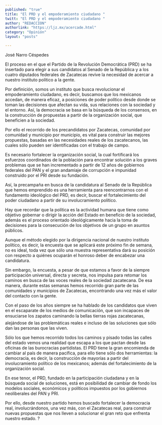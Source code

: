 ```yaml
---
published: "true"
title: "El PRD y el empoderamiento ciudadano "
twitt: "El PRD y el empoderamiento ciudadano "
author: "REDACCION"
authorlink: "https://ljz.mx/acercade.html"
category: "Opinión"
layout: "posts"

---
```



  José Narro Céspedes



  El proceso en el que el Partido de la Revolución Democrática (PRD) se ha insertado para elegir a sus candidatos al Senado de la República y a los cuatro diputados federales de Zacatecas revive la necesidad de acercar a nuestro instituto político a la gente.



Por definición, somos un instituto que busca revolucionar el empoderamiento ciudadano, es decir, buscamos que los mexicanos accedan, de manera eficaz, a posiciones de poder político desde donde se toman las decisiones que afectan su vida, sus relaciones con la sociedad y el entorno. Así, la democracia se basa en la búsqueda de los consensos, en la construcción de propuestas a partir de la organización social, que beneficien a la sociedad.  

  Por ello el recorrido de los precandidatos por Zacatecas, comunidad por comunidad y municipio por municipio, es vital para construir las mejores propuestas, basadas en las necesidades reales de los zacatecanos, las cuales sólo pueden ser identificadas con el trabajo de campo.



  Es necesario fortalecer la organización social, la cual fortificará los esfuerzos coordinados de la población para encontrar solución a los graves problemas que se han incrementado a partir de 12 años de gobiernos federales del PAN y el gran andamiaje de corrupción e impunidad construido por el PRI desde su fundación.



  Así, la precampaña en busca de la candidatura al Senado de la República que hemos emprendido es una herramienta para reencontrarnos con el fundamento ideológico del PRD, es decir, buscar el fortalecimiento del poder ciudadano a partir de su involucramiento político.



  Hay que recordar que la política es la actividad humana que tiene como objetivo gobernar o dirigir la acción del Estado en beneficio de la sociedad, además es el proceso orientado ideológicamente hacia la toma de decisiones para la consecución de los objetivos de un grupo en asuntos públicos.



  Aunque el método elegido por la dirigencia nacional de nuestro instituto político, es decir, la encuesta que se aplicará este próximo fin de semana, no es ideal, toda vez que sólo una muestra representativa dará su posición con respecto a quiénes ocuparán el honroso deber de encabezar una candidatura.



  Sin embargo, la encuesta, a pesar de que estamos a favor de la siempre participación universal, directa y secreta, nos impulsa para retomar los caminos en busca de las voces reales de la sociedad zacatecana. De esa manera, durante estas semanas hemos recorrido gran parte de las comunidades y municipios de Zacatecas, encontrando una vez más el valor del contacto con la gente.



  Con el paso de los años siempre se ha hablado de los candidatos que viven en el escaparate de los medios de comunicación, que son incapaces de ensuciarse los zapatos caminando la bellas tierras rojas zacatecanas, alejándose de las problemáticas reales e incluso de las soluciones que sólo dan las personas que las viven.



  Sólo los que hemos recorrido todos los caminos y pisado todas las calles del estado vemos una realidad que escapa a los que pactan desde las oficinas de las burocracias partidistas. El PRD tiene la gran encomienda de cambiar al país de manera pacífica, para ello tiene sólo dos herramientas: la democracia, es decir, la construcción de mayorías a partir del involucramiento político de los mexicanos; además del fortalecimiento de la organización social.



  En ese tenor, el PRD, fundado en la participación ciudadana y en la búsqueda social de soluciones, está en posibilidad de cambiar de fondo los modelos sociales, económicos y políticos impuestos por los gobiernos neoliberales del PAN y PRI.



  Por ello, desde nuestro partido hemos buscado fortalecer la democracia real, involucrándonos, una vez más, con el Zacatecas real, para construir nuevas propuestas que nos lleven a solucionar el gran reto que enfrenta nuestro estado. ?

